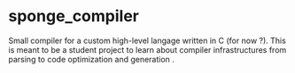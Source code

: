 # sponge_compiler
Small compiler for a custom high-level langage written in C (for now ?). This is meant to be a student project to learn about compiler infrastructures from parsing to code optimization and generation
.
